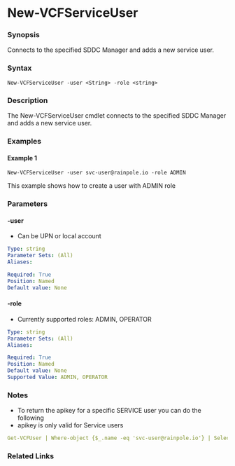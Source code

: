# New-VCFServiceUser

### Synopsis
Connects to the specified SDDC Manager and adds a new service user.

### Syntax
```
New-VCFServiceUser -user <String> -role <string>
```

### Description
The New-VCFServiceUser cmdlet connects to the specified SDDC Manager and adds a new service user.

### Examples
#### Example 1
```
New-VCFServiceUser -user svc-user@rainpole.io -role ADMIN
```
This example shows how to create a user with ADMIN role

### Parameters

#### -user
- Can be UPN or local account

```yaml
Type: string
Parameter Sets: (All)
Aliases:

Required: True
Position: Named
Default value: None
```

#### -role
- Currently supported roles: ADMIN, OPERATOR

```yaml
Type: string
Parameter Sets: (All)
Aliases:

Required: True
Position: Named
Default value: None
Supported Value: ADMIN, OPERATOR
```


### Notes

- To return the apikey for a specific SERVICE user you can do the following
- apikey is only valid for Service users
```yaml
Get-VCFUser | Where-object {$_.name -eq 'svc-user@rainpole.io'} | Select-Object -ExpandProperty apikey
```
### Related Links

